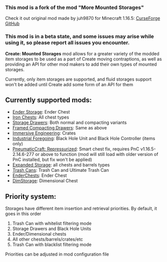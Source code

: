 ### This mod is a fork of the mod "More Mounted Storages"
Check it out original mod made by juh9870 for Minecraft 1.16.5:
[CurseForge](https://www.curseforge.com/minecraft/mc-mods/more-mounted-storages)
[GitHub](https://github.com/juh9870/MoreMountedStorages)

### This mod is in a beta state, and some issues may arise while using it, so please report all issues you encounter.

**Create: Mounted Storages** mod allows for a greater variety of the modded item storages to be used as a part of Create moving contraptions, as well as providing an API for other mod makers to add their own types of mounted storages.

Currently, only item storages are supported, and fluid storages support won't be added until Create add some form of an API for them

## Currently supported mods:
- [Ender Storage](https://www.curseforge.com/minecraft/mc-mods/ender-storage-1-8): Ender Chest
- [Iron Chests](https://www.curseforge.com/minecraft/mc-mods/iron-chests): All chest types
- [Storage Drawers](https://www.curseforge.com/minecraft/mc-mods/storage-drawers): Both normal and compacting variants
- [Framed Compacting Drawers](https://www.curseforge.com/minecraft/mc-mods/framed-compacting-drawers): Same as above
- [Immersive Engineering](https://www.curseforge.com/minecraft/mc-mods/immersive-engineering): Crates
- [Industrial Foregoing](https://www.curseforge.com/minecraft/mc-mods/industrial-foregoing): Black Hole Unit and Black Hole Controller (items only)
- [PneumaticCraft: Repressurized](https://www.curseforge.com/minecraft/mc-mods/pneumaticcraft-repressurized): Smart chest fix, requires PnC v1.16.5-2.14.6-277 or above to function (mod will still load with older version of PnC installed, but fix won't be applied)
- [Expanded Storage](https://www.curseforge.com/minecraft/mc-mods/expanded-storage-forge): all chests and barrels types
- [Trash Cans](https://www.curseforge.com/minecraft/mc-mods/trash-cans): Trash Can and Ultimate Trash Can
- [EnderChests](https://www.curseforge.com/minecraft/mc-mods/enderchests): Ender Chest
- [DimStorage](https://www.curseforge.com/minecraft/mc-mods/dimstorage): Dimensional Chest

## Priority system:
Storages have different item insertion and retrieval priorities. By default, it goes in this order
1. Trash Can with whitelist filtering mode
2. Storage Drawers and Black Hole Units
3. Ender/Dimensional chests
4. All other chests/barrels/crates/etc
5. Trash Can with blacklist filtering mode

Priorities can be adjusted in mod configuration file
